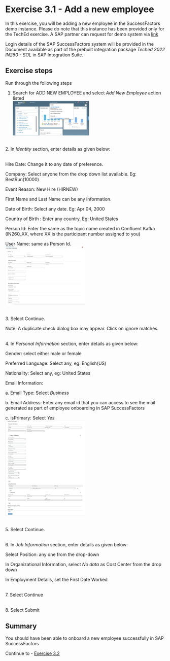 # Exercise 3.1 - Add a new employee

In this exercise, you will be adding a new employee in the SuccessFactors demo instance.
Please do note that this instance has been provided only for the TechEd exercise. 
A SAP partner can request for demo system via [link](https://hxmcloudops.successfactors.com/home/index)

Login details of the SAP SuccessFactors system will be provided in the Document available as part of the prebuilt integration package *Teched 2022 IN260 - SOL* in SAP Integration Suite.

## Exercise steps

Run through the following steps
1. Search for ADD NEW EMPLOYEE and select *Add New Employee* action listed
<br><img src="/exercises/ex3/images/img1.jpg" width=50% height=50%>

<br>2. In *Identity* section, enter details as given below:

<br> Hire Date: Change it to any date of preference.

Company: Select anyone from the drop down list available. Eg: BestRun(10000)

Event Reason: New Hire (HIRNEW)

First Name and Last Name can be any information.

Date of Birth: Select any date. Eg: Apr 04, 2000

Country of Birth : Enter any country. Eg: United States

Person Id: Enter the same as the topic name created in Confluent Kafka (IN260_XX, where XX is the participant number assigned to you)

User Name: same as Person Id.
<br><img src="/exercises/ex3/images/img2.jpg" width=50% height=50%>

<br>3. Select Continue. 

Note: A duplicate check dialog box may appear. Click on ignore matches.

<br>4. In *Personal Information* section, enter details as given below:

Gender: select either male or female

Preferred Language: Select any, eg: English(US)

Nationality: Select any, eg: United States

Email Information: 

a. Email Type: Select *Business*

b. Email Address: Enter any email id that you can access to see the mail generated as part of employee onboarding in SAP SuccessFactors

c. isPrimary: Select *Yes*
<br><img src="/exercises/ex3/images/img3.jpg" width=50% height=50%>

<br>5. Select Continue. 

<br>6. In *Job Information* section, enter details as given below:

Select Position: any one from the drop-down

In Organizational Information, select *No data* as Cost Center from the drop down

In Employment Details, set the First Date Worked

<br>7. Select Continue

<br>8. Select Submit


    


## Summary

You should have been able to onboard a new employee successfully in SAP SuccessFactors

Continue to - [Exercise 3.2](/exercises/ex3/ex32)
